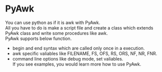 PyAwk
=====
You can use python as if it is awk with PyAwk.  
All you have to do is make a script file and create a class which extends PyAwk class and write some procedures like awk.  
PyAwk supports below function.
* begin and end syntax which are called only once in a execution.  
* awk specific valiables like FILENAME, FS, OFS, RS, ORS, NF, NR, FNR.  
* command line options like debug mode, set valiables.  
If you see examples, you would learn more how to use PyAwk.  
